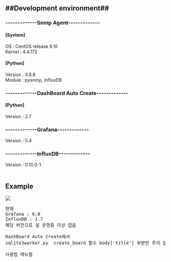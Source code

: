 <H2>##Development environment##</H2>

<H3>-------------Snmp Agent-------------</H3>
<H4>[System]</H4>
OS : CentOS release 6.10 </br>
Kernel : 4.4.172 </br>
<H4>[Python]</H4>
Version : 3.6.8 </br>
Module : pysnmp, InfluxDB </br>
<H3>-------------DashBoard Auto Create-------------</H3>
<H4>[Python]</H4>
Version : 2.7 </br>
<H3>-------------Grafana-------------</H3>
Version : 5.4 </br>
<H3>-------------InfluxDB-------------</H3>
Version : 0.10.0-1 </br></br>

<H2>Example</H2>
<img src="https://user-images.githubusercontent.com/18650038/55057362-56a8a280-50ac-11e9-84de-aafff2d39a97.png">
</br>

<pre>
현재 
Grafana : 6.0 
InfluxDB : 1.7
해당 버전으로 실 운영중 이상 없음 

DashBoard Auto Create에서 
sqlite3worker.py  create_board 함수 body['title'] 부분만 주석 참고 하여 수정시 정상 동작

사용법 메뉴얼 
</pre>

